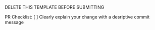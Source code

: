 DELETE THIS TEMPLATE BEFORE SUBMITTING

PR Checklist:
[ ] Clearly explain your change with a desriptive commit message
